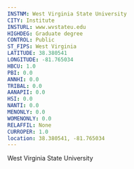 ```yaml
---
INSTNM: West Virginia State University
CITY: Institute
INSTURL: www.wvstateu.edu
HIGHDEG: Graduate degree
CONTROL: Public
ST_FIPS: West Virginia
LATITUDE: 38.380541
LONGITUDE: -81.765034
HBCU: 1.0
PBI: 0.0
ANNHI: 0.0
TRIBAL: 0.0
AANAPII: 0.0
HSI: 0.0
NANTI: 0.0
MENONLY: 0.0
WOMENONLY: 0.0
RELAFFIL: None
CURROPER: 1.0
location: 38.380541, -81.765034
---
```

West Virginia State University